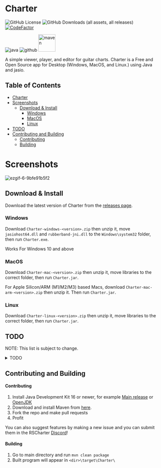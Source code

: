 # Charter
![GitHub License](https://img.shields.io/github/license/Lordszynencja/Charter) ![GitHub Downloads (all assets, all releases)](https://img.shields.io/github/downloads/Lordszynencja/Charter/total) [![CodeFactor](https://www.codefactor.io/repository/github/lordszynencja/charter/badge)](https://www.codefactor.io/repository/github/lordszynencja/charter) 

 ![java](https://cdn.jsdelivr.net/npm/@intergrav/devins-badges@3/assets/cozy/built-with/java_vector.svg) ![github](https://cdn.jsdelivr.net/npm/@intergrav/devins-badges@3/assets/cozy/available/github_vector.svg) <img alt="maven" height="56" src="https://cdn.jsdelivr.net/npm/@intergrav/devins-badges@3/assets/cozy/built-with/maven_vector.svg">

A simple viewer, player, and editor for guitar charts. Charter is a Free and Open Source app for Desktop (Windows, MacOS, and Linux.) using Java and jasio.

## Table of Contents
- [Charter](#charter)
- [Screenshots](#screenshots)
  - [Download & Install](#download--install)
    - [Windows](#windows)
    - [MacOS](#macos)
    - [Linux](#linux)
- [TODO](#todo)
- [Contributing and Building](#contributing-and-building)
  - [Contributing](#contributing)
  - [Building](#building)

# Screenshots

![ezgif-6-9bfe91b5f2](https://github.com/Lordszynencja/Charter/assets/106457611/89a3201e-9d40-4947-a8dc-21e528c31251)

## Download & Install

Download the latest version of Charter from the [releases page](https://github.com/Lordszynencja/Charter/releases/latest).

### Windows

Download `Charter-windows-<version>.zip` then unzip it, move `jasiohost64.dll` and `rubberband-jni.dll` to the `Windows\system32` folder, then run `Charter.exe`.

Works For Windows 10 and above

### MacOS

Download `Charter-mac-<version>.zip` then unzip it, move libraries to the correct folder, then run `Charter.jar`.

For Apple Silicon/ARM (M1/M2/M3) based Macs, download `Charter-mac-arm-<version>.zip` then unzip it. Then run `Charter.jar`.

### Linux

Download `Charter-linux-<version>.zip` then unzip it, move libraries to the correct folder, then run `Charter.jar`.

## TODO

NOTE: This list is subject to change.

<details>
  <summary>TODO</summary>
  
new features:
- add RW/play/stop/FF buttons on GUI
- straightening beats when anchor is removed
- option to disable warnings
- vocal notes creation/deletion revamp
- preview of beats' movements when dragging them
- ability to shift all further beats
- smarter slides and linked notes
- add autogenerated fhp after slide ends
- join linked notes with same flags
- change vibrato tail for linked notes
- modern theme tail types
- auto fhp creating moving top fret instead of bottom fret if new is above
- edit tab with chord templates
- slide shape options
- tab notation under edit area
- add tabs with arrangements
- add tab with warnings
- new select options:
> - select all after etc.
> - select by clicking note tail
> - select like
> - select by string with list of filters?
- handling strings beyond max?
- FHP creation switch stretch/make new/ask user?
- multiple tracks preview
- better slowdowns
- quick paste section/phrase tab

bugs:
- when adding silence/beats the notes aren't moved forward
- bend gp5 import positions
- midi bass
- check tempo moving notes
- After accidentally linking the previous note to a chord at the start of a handshape (which removed the chord) when I recreated it, the notes behaved like individual notes and not like a chord. No matter what I tried I could not get it to properly treat it like a chord again. This caused it to display odd in both the 3D preview and in Rocksmith after building the project.

formats to add:
- gp8
- LRC
- FLAC audio
- psarc
  
3D preview:
- COUNT makes fhp appear, and END makes the disappear
- exploding notes with shaky camera
- tremolo should vibrate more
- arpeggios colored note shadows
- editable camera settings
- camera more like in RS
- string vibrating when plucked
- change how chord boxes look
- full chord box if chord has at least 3 notes

Future things:
- Campaign/Guitarcade
- NAM support/integration (Neural Amp Module)
- Local/Online Multiplayer

</details>


## Contributing and Building

#### Contributing
1. Install Java Development Kit 16 or newer, for example [Main release](https://www.oracle.com/java/technologies/javase/jdk16-archive-downloads.html) or [OpenJDK]([https://jdk.java.net/](https://jdk.java.net/archive/))
2. Download and install Maven from [here](https://maven.apache.org/index.html).
3. Fork the repo and make pull requests
4. Profit

You can also suggest features by making a new issue and you can submit them in the RSCharter [Discord](https://discord.gg/JA6Jan3pcx)!

#### Building
1. Go to main directory and run `mvn clean package`
2. Built program will appear in `<dir>\target\Charter\`
